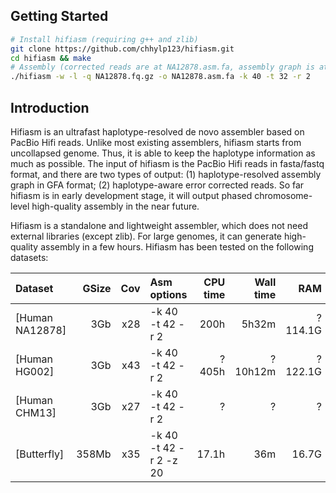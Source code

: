 ## Getting Started

```sh
# Install hifiasm (requiring g++ and zlib)
git clone https://github.com/chhylp123/hifiasm.git
cd hifiasm && make
# Assembly (corrected reads are at NA12878.asm.fa, assembly graph is at NA12878.asm.fa.gfa)
./hifiasm -w -l -q NA12878.fq.gz -o NA12878.asm.fa -k 40 -t 32 -r 2
```

## Introduction
Hifiasm is an ultrafast haplotype-resolved de novo assembler based on PacBio Hifi reads. Unlike most existing assemblers, hifiasm starts from uncollapsed genome. Thus, it is able to keep the haplotype information as much as possible. The input of hifiasm is the PacBio Hifi reads in fasta/fastq format, and there are two types of output: (1) haplotype-resolved assembly graph in GFA format; (2) haplotype-aware error corrected reads. So far hifiasm is in early development stage, it will output phased chromosome-level high-quality assembly in the near future.

Hifiasm is a standalone and lightweight assembler, which does not need external libraries (except zlib). For large genomes, it can generate high-quality assembly in a few hours. Hifiasm has been tested on the following datasets:

|Dataset                 |GSize |Cov     |Asm options           |CPU time |Wall time |     RAM|
|:-----------------------|-----:|-------:|:---------------------|--------:|---------:|-------:|
|[Human NA12878]         |   3Gb|x28     |-k 40 -t 42 -r 2      |     200h|     5h32m| ?114.1G|
|[Human HG002]           |   3Gb|x43     |-k 40 -t 42 -r 2      |    ?405h|   ?10h12m| ?122.1G|
|[Human CHM13]           |   3Gb|x27     |-k 40 -t 42 -r 2      |        ?|         ?|       ?|
|[Butterfly]             | 358Mb|x35     |-k 40 -t 42 -r 2 -z 20|    17.1h|       36m|   16.7G|
